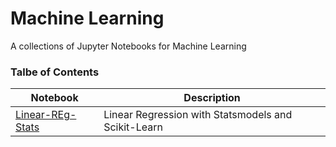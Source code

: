# Machine Learning
A collections of Jupyter Notebooks for Machine Learning

### Talbe of Contents ###
|Notebook|Description|
|--------------|-----------------------------------|
| [Linear-REg-Stats](./Linear-Reg-Statsmodels-ScikitLearn.ipynb) | Linear Regression with Statsmodels and Scikit-Learn |
